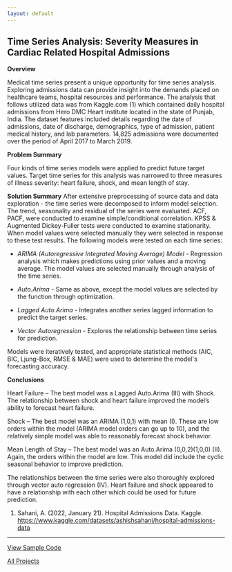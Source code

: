 ```yaml
---
layout: default
---
```


## Time Series Analysis: Severity Measures in Cardiac Related Hospital Admissions ###

__Overview__

Medical time series present a unique opportunity for time series analysis. Exploring admissions data can provide insight into the demands placed on healthcare teams, hospital resources and performance. The analysis that follows utilized data was from Kaggle.com (1) which contained daily hospital admissions from Hero DMC Heart institute located in the state of Punjab, India. The dataset features included details regarding the date of admissions, date of discharge, demographics, type of admission, patient medical history, and lab parameters. 14,825 admissions were documented over the period of April 2017 to March 2019.

__Problem Summary__

Four kinds of time series models were applied to predict future target values. Target time series for this analysis was narrowed to three measures of illness severity: heart failure, shock, and mean length of stay.

__Solution Summary__
After extensive preprocessing of source data and data exploration - the time series were decomposed to inform model selection. The trend, seasonality and residual of the series were evaluated. ACF, PACF, were conducted to examine simple/conditional correlation. KPSS & Augmented Dickey-Fuller tests were conducted to examine stationarity. When model values were selected manually they were selected in response to these test results. The following models were tested on each time series:

* _ARIMA (Autoregressive Integrated Moving Average) Model_ - Regression analysis which makes predictions using prior values and a moving average. The model values are selected manually through analysis of the time series.
  
* _Auto.Arima_ - Same as above, except the model values are selected by the function through optimization.

* _Lagged Auto.Arima_ - Integrates another series lagged information to predict the target series.

* _Vector Autoregression_ - Explores the relationship between time series for prediction.
  
Models were iteratively tested, and appropriate statistical methods (AIC, BIC, Ljung-Box, RMSE & MAE) were used to determine the model's forecasting accuracy.

__Conclusions__

Heart Failure – The best model was a Lagged Auto.Arima (III) with Shock. The relationship between shock and heart failure improved the model’s ability to forecast heart failure.

Shock – The best model was an ARIMA (1,0,1) with mean (I). These are low orders within the model (ARIMA model orders can go up to 10), and the relatively simple model was able to reasonably forecast shock behavior.

Mean Length of Stay – The best model was an Auto.Arima (0,0,2)(1,0,0) (II). Again, the orders within the model are low. This model did include the cyclic seasonal behavior to improve prediction.

The relationships between the time series were also thoroughly explored through vector auto regression (IV). Heart failure and shock appeared to have a relationship with each other which could be used for future prediction.

1)  Sahani, A. (2022, January 21). Hospital Admissions Data. Kaggle. https://www.kaggle.com/datasets/ashishsahani/hospital-admissions-data 

***

[View Sample Code](/notebooks/sample_tsa.html)

[All Projects](/index.html)
